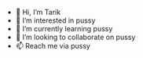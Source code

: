 - 👋 Hi, I’m Tarik
- 👀 I’m interested in pussy
- 🌱 I’m currently learning pussy 
- 💞️ I’m looking to collaborate on pussy
- 📫 Reach me via pussy
